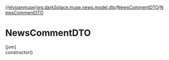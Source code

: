 //[elysianmuse](../../../index.md)/[org.darkSolace.muse.news.model.dto](../index.md)/[NewsCommentDTO](index.md)/[NewsCommentDTO](-news-comment-d-t-o.md)

# NewsCommentDTO

[jvm]\
constructor()

